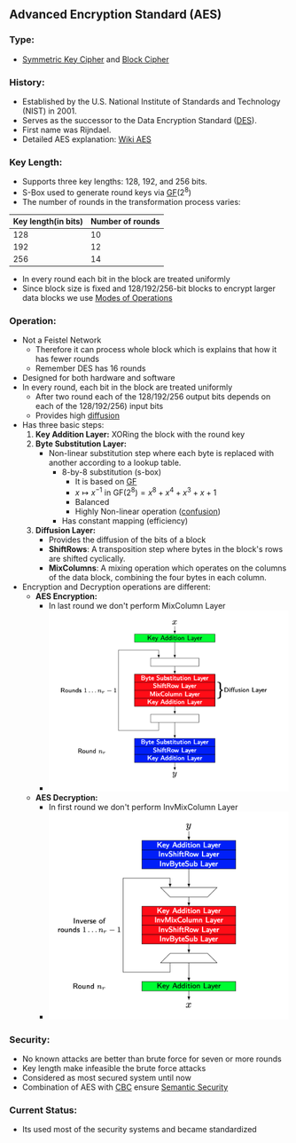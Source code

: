 ## Advanced Encryption Standard (AES)

### Type:
- [Symmetric Key Cipher](Symmetric%20Key%20Cipher.md) and [Block Cipher](Block%20Cipher.md)
### History: 
- Established by the U.S. National Institute of Standards and Technology (NIST) in 2001.
- Serves as the successor to the Data Encryption Standard ([DES](DES.md)).
- First name was Rijndael.
- Detailed AES explanation: [Wiki AES](https://tr.wikipedia.org/wiki/AES)
### Key Length: 
- Supports three key lengths: 128, 192, and 256 bits.
- S-Box used to generate round keys via [GF](GF.md)($2^8$)
- The number of rounds in the transformation process varies:

| Key length(in bits) | Number of rounds |
| ------------------- | ---------------- |
| 128                 | 10               |
| 192                 | 12               |
| 256                 | 14               |
- In every round each bit in the block are treated uniformly
- Since block size is fixed and 128/192/256-bit blocks to encrypt larger data blocks we use [Modes of Operations](Modes%20of%20Operations.md)
### Operation: 
- Not a Feistel Network
	- Therefore it can process whole block which is explains that how it has fewer rounds
	- Remember DES has 16 rounds
- Designed for both hardware and software
- In every round, each bit in the block are treated uniformly
	- After two round each of the 128/192/256 output bits depends on each of the 128/192/256) input bits
	- Provides high [diffusion](Diffusion%20&%20Confusion.md)
- Has three basic steps:
	1. **Key Addition Layer:** XORing the block with the round key
	2. **Byte Substitution Layer:** 
		- Non-linear substitution step where each byte is replaced with another according to a lookup table.
			- 8-by-8 substitution (s-box)
				- It is based on [GF](GF.md)
				- $x \mapsto x^{-1} \text{ in } \text{GF}(2^8) = x^8 + x^4 + x^3 + x + 1$
				- Balanced 
				- Highly Non-linear operation ([confusion](Diffusion%20&%20Confusion.md))
			- Has constant mapping (efficiency)
	3. **Diffusion Layer:** 
		- Provides the diffusion of the bits of a block
		- **ShiftRows**: A transposition step where bytes in the block's rows are shifted cyclically.
		- **MixColumns**: A mixing operation which operates on the columns of the data block, combining the four bytes in each column.
- Encryption and Decryption operations are different:
	- **AES Encryption:**
		- In last round we don't perform MixColumn Layer
		- ![](Attachments/AESenc.png)
	- **AES Decryption:**
		- In first round we don't perform InvMixColumn Layer
		- ![](Attachments/AESdec.png)
### Security: 
- No known attacks are better than brute force for seven or more rounds
- Key length make infeasible the brute force attacks
- Considered as most secured system until now
- Combination of AES with [CBC](CBC.md) ensure [Semantic Security](Semantic%20Security.md)
### Current Status:
- Its used most of the security systems and became standardized


